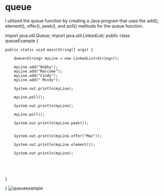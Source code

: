 # queue
I utilized the queue function by creating a Java program that uses the add(), element(), offer(), peek(), and poll() methods for the queue function.

import java.util.Queue;
import java.util.LinkedList;
public class queueExample {

	public static void main(String[] args) {
		
		Queue<String> myLine = new LinkedList<String>();
		
		myLine.add("Bobby");
		myLine.add("Malcome");
	    myLine.add("Cindy");
	    myLine.add(" Mindy");
	    
	    System.out.println(myLine);
	    
	    myLine.poll();
	    
	    System.out.println(myLine);
	    
	    myLine.poll();
	    
	    System.out.println(myLine.peek());
	    
	    
	    System.out.println(myLine.offer("Max"));
	    
	    System.out.println(myLine.element());
	    
	    System.out.println(myLine);
	    
	    
		
				

	}

}
![queueexample](https://user-images.githubusercontent.com/108758588/196001588-96516135-9f44-4304-a5a1-9c2244b267b9.png)
